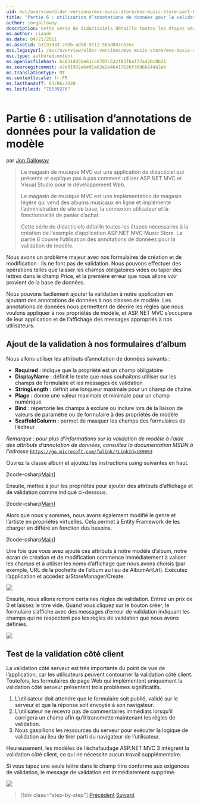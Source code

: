 ```yaml
---
uid: mvc/overview/older-versions/mvc-music-store/mvc-music-store-part-6
title: 'Partie 6 : utilisation d’annotations de données pour la validation de modèle | Microsoft Docs'
author: jongalloway
description: Cette série de didacticiels détaille toutes les étapes nécessaires à la création de l’exemple d’application ASP.NET MVC Music Store. La partie 6 couvre l’utilisation des annotations de données pour le modèle V...
ms.author: riande
ms.date: 04/21/2011
ms.assetid: b3193d33-2d0b-4d98-9712-58bd897c62ec
msc.legacyurl: /mvc/overview/older-versions/mvc-music-store/mvc-music-store-part-6
msc.type: authoredcontent
ms.openlocfilehash: bc031dd5be61cc6707c522f85f6af77a420c8b31
ms.sourcegitcommit: e7e91932a6e91a63e2e46417626f39d6b244a3ab
ms.translationtype: MT
ms.contentlocale: fr-FR
ms.lasthandoff: 03/06/2020
ms.locfileid: "78539276"
---
```

# <a name="part-6-using-data-annotations-for-model-validation"></a>Partie 6 : utilisation d’annotations de données pour la validation de modèle

par [Jon Galloway](https://github.com/jongalloway)

> Le magasin de musique MVC est une application de didacticiel qui présente et explique pas à pas comment utiliser ASP.NET MVC et Visual Studio pour le développement Web.  
>   
> Le magasin de musique MVC est une implémentation de magasin légère qui vend des albums musicaux en ligne et implémente l’administration de site de base, la connexion utilisateur et la fonctionnalité de panier d’achat.  
>   
> Cette série de didacticiels détaille toutes les étapes nécessaires à la création de l’exemple d’application ASP.NET MVC Music Store. La partie 6 couvre l’utilisation des annotations de données pour la validation de modèle.

Nous avons un problème majeur avec nos formulaires de création et de modification : ils ne font pas de validation. Nous pouvons effectuer des opérations telles que laisser les champs obligatoires vides ou taper des lettres dans le champ Price, et la première erreur que nous allons voir provient de la base de données.

Nous pouvons facilement ajouter la validation à notre application en ajoutant des annotations de données à nos classes de modèle. Les annotations de données nous permettent de décrire les règles que nous voulons appliquer à nos propriétés de modèle, et ASP.NET MVC s’occupera de leur application et de l’affichage des messages appropriés à nos utilisateurs.

## <a name="adding-validation-to-our-album-forms"></a>Ajout de la validation à nos formulaires d’album

Nous allons utiliser les attributs d’annotation de données suivants :

- **Required** : indique que la propriété est un champ obligatoire
- **DisplayName** : définit le texte que nous souhaitons utiliser sur les champs de formulaire et les messages de validation
- **StringLength** : définit une longueur maximale pour un champ de chaîne.
- **Plage** : donne une valeur maximale et minimale pour un champ numérique
- **Bind** : répertorie les champs à exclure ou inclure lors de la liaison de valeurs de paramètre ou de formulaire à des propriétés de modèle
- **ScaffoldColumn** : permet de masquer les champs des formulaires de l’éditeur

*Remarque : pour plus d’informations sur la validation de modèle à l’aide des attributs d’annotation de données, consultez la documentation MSDN à l’adresse* [`https://go.microsoft.com/fwlink/?LinkId=159063`](https://go.microsoft.com/fwlink/?LinkId=159063)

Ouvrez la classe album et ajoutez les instructions *using* suivantes en haut.

[!code-csharp[Main](mvc-music-store-part-6/samples/sample1.cs)]

Ensuite, mettez à jour les propriétés pour ajouter des attributs d’affichage et de validation comme indiqué ci-dessous.

[!code-csharp[Main](mvc-music-store-part-6/samples/sample2.cs)]

Alors que nous y sommes, nous avons également modifié le genre et l’artiste en propriétés virtuelles. Cela permet à Entity Framework de les charger en différé en fonction des besoins.

[!code-csharp[Main](mvc-music-store-part-6/samples/sample3.cs)]

Une fois que vous avez ajouté ces attributs à notre modèle d’album, notre écran de création et de modification commence immédiatement à valider les champs et à utiliser les noms d’affichage que nous avons choisis (par exemple, URL de la pochette de l’album au lieu de AlbumArtUrl). Exécutez l’application et accédez à/StoreManager/Create.

![](mvc-music-store-part-6/_static/image1.png)

Ensuite, nous allons rompre certaines règles de validation. Entrez un prix de 0 et laissez le titre vide. Quand vous cliquez sur le bouton créer, le formulaire s’affiche avec des messages d’erreur de validation indiquant les champs qui ne respectent pas les règles de validation que nous avons définies.

![](mvc-music-store-part-6/_static/image2.png)

## <a name="testing-the-client-side-validation"></a>Test de la validation côté client

La validation côté serveur est très importante du point de vue de l’application, car les utilisateurs peuvent contourner la validation côté client. Toutefois, les formulaires de page Web qui implémentent uniquement la validation côté serveur présentent trois problèmes significatifs.

1. L’utilisateur doit attendre que le formulaire soit publié, validé sur le serveur et que la réponse soit envoyée à son navigateur.
2. L’utilisateur ne recevra pas de commentaires immédiats lorsqu’il corrigera un champ afin qu’il transmette maintenant les règles de validation.
3. Nous gaspillons les ressources du serveur pour exécuter la logique de validation au lieu de tirer parti du navigateur de l’utilisateur.

Heureusement, les modèles de l’échafaudage ASP.NET MVC 3 intègrent la validation côté client, ce qui ne nécessite aucun travail supplémentaire.

Si vous tapez une seule lettre dans le champ titre conforme aux exigences de validation, le message de validation est immédiatement supprimé.

![](mvc-music-store-part-6/_static/image3.png)

> [!div class="step-by-step"]
> [Précédent](mvc-music-store-part-5.md)
> [Suivant](mvc-music-store-part-7.md)
